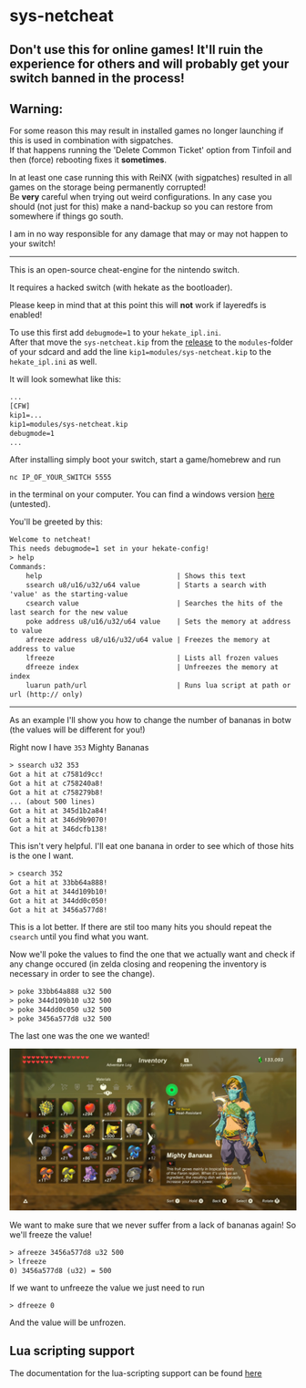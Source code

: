 # sys-netcheat

## Don't use this for online games! It'll ruin the experience for others and will probably get your switch banned in the process!

## Warning:

For some reason this may result in installed games no longer launching if this is used in combination with sigpatches.  
If that happens running the 'Delete Common Ticket' option from Tinfoil and then (force) rebooting fixes it **sometimes**.

In at least one case running this with ReiNX (with sigpatches) resulted in all games on the storage being permanently corrupted!  
Be **very** careful when trying out weird configurations. In any case you should (not just for this) make a nand-backup so you can restore from somewhere if things go south.

I am in no way responsible for any damage that may or may not happen to your switch!

---

This is an open-source cheat-engine for the nintendo switch.

It requires a hacked switch (with hekate as the bootloader).

Please keep in mind that at this point this will **not** work if layeredfs is enabled!

To use this first add `debugmode=1` to your `hekate_ipl.ini`.  
After that move the `sys-netcheat.kip` from the [release](https://github.com/jakibaki/sys-netcheat/releases/) to the `modules`-folder of your sdcard and add the line `kip1=modules/sys-netcheat.kip` to the `hekate_ipl.ini` as well.

It will look somewhat like this:

```
...
[CFW]
kip1=...
kip1=modules/sys-netcheat.kip
debugmode=1
...
```

After installing simply boot your switch, start a game/homebrew and run

```
nc IP_OF_YOUR_SWITCH 5555
```

in the terminal on your computer. You can find a windows version [here](https://eternallybored.org/misc/netcat/) (untested).

You'll be greeted by this:

```
Welcome to netcheat!
This needs debugmode=1 set in your hekate-config!
> help
Commands:
    help                                 | Shows this text
    ssearch u8/u16/u32/u64 value         | Starts a search with 'value' as the starting-value
    csearch value                        | Searches the hits of the last search for the new value
    poke address u8/u16/u32/u64 value    | Sets the memory at address to value
    afreeze address u8/u16/u32/u64 value | Freezes the memory at address to value
    lfreeze                              | Lists all frozen values
    dfreeze index                        | Unfreezes the memory at index
    luarun path/url                      | Runs lua script at path or url (http:// only)
```

---

As an example I'll show you how to change the number of bananas in botw (the values will be different for you!)

Right now I have `353` Mighty Bananas
```
> ssearch u32 353
Got a hit at c7581d9cc!
Got a hit at c758240a8!
Got a hit at c758279b8!
... (about 500 lines)
Got a hit at 345d1b2a84!
Got a hit at 346d9b9070!
Got a hit at 346dcfb138!
```
This isn't very helpful. I'll eat one banana in order to see which of those hits is the one I want.
```
> csearch 352
Got a hit at 33bb64a888!
Got a hit at 344d109b10!
Got a hit at 344dd0c050!
Got a hit at 3456a577d8!
```
This is a lot better. If there are stil too many hits you should repeat the `csearch` until you find what you want.

Now we'll poke the values to find the one that we actually want and check if any change occured (in zelda closing and reopening the inventory is necessary in order to see the change).

```
> poke 33bb64a888 u32 500
> poke 344d109b10 u32 500
> poke 344dd0c050 u32 500
> poke 3456a577d8 u32 500
```

The last one was the one we wanted!

![screeshot](/screenshot.jpg?raw=true)

We want to make sure that we never suffer from a lack of bananas again! So we'll freeze the value!

```
> afreeze 3456a577d8 u32 500
> lfreeze
0) 3456a577d8 (u32) = 500
```

If we want to unfreeze the value we just need to run

```
> dfreeze 0
```

And the value will be unfrozen.

## Lua scripting support

The documentation for the lua-scripting support can be found [here](LUADOCS.md)